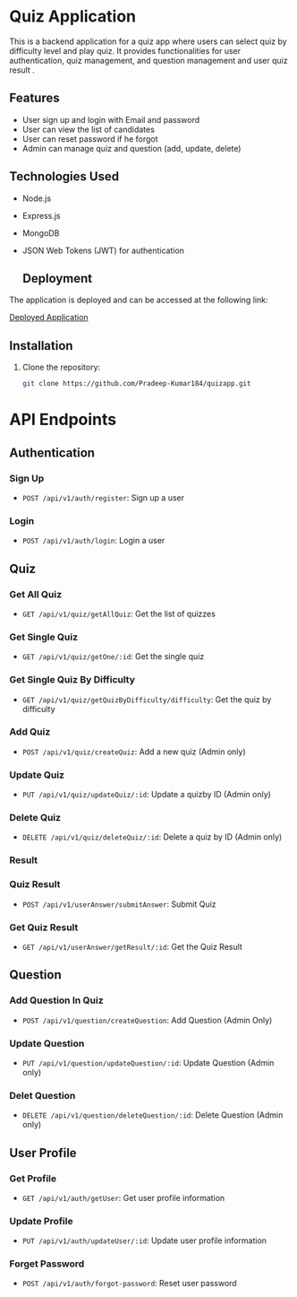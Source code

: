 
# Quiz Application

This is a backend application for a quiz app where users can select quiz by difficulty level and play quiz. It provides functionalities for user authentication, quiz management, and question management and user quiz result .

## Features

- User sign up and login with Email and password
- User can view the list of candidates
- User can reset password if he forgot
- Admin can manage quiz and question (add, update, delete)
  

## Technologies Used

- Node.js
- Express.js
- MongoDB
- JSON Web Tokens (JWT) for authentication

  ## Deployment

The application is deployed and can be accessed at the following link:

[Deployed Application](https://quizapp-xwng.onrender.com)


## Installation

1. Clone the repository:

   ```bash
   git clone https://github.com/Pradeep-Kumar184/quizapp.git


# API Endpoints

## Authentication

### Sign Up
- `POST /api/v1/auth/register`: Sign up a user

### Login
- `POST /api/v1/auth/login`: Login a user
  
## Quiz

### Get All Quiz
- `GET /api/v1/quiz/getAllQuiz`: Get the list of quizzes 
  
### Get Single Quiz
- `GET /api/v1/quiz/getOne/:id`: Get the single quiz
  
### Get Single Quiz By Difficulty
- `GET /api/v1/quiz/getQuizByDifficulty/difficulty`: Get the quiz by difficulty 

### Add Quiz
- `POST /api/v1/quiz/createQuiz`: Add a new quiz (Admin only)

### Update Quiz
- `PUT /api/v1/quiz/updateQuiz/:id`: Update a quizby ID (Admin only)

### Delete Quiz
- `DELETE /api/v1/quiz/deleteQuiz/:id`: Delete a quiz by ID (Admin only)


### Result

### Quiz Result
- `POST /api/v1/userAnswer/submitAnswer`: Submit Quiz
  
### Get Quiz Result
- `GET /api/v1/userAnswer/getResult/:id`: Get the Quiz Result

## Question

### Add Question In Quiz
- `POST /api/v1/question/createQuestion`: Add Question (Admin Only)

### Update Question
- `PUT /api/v1/question/updateQuestion/:id`: Update Question (Admin only)
  
### Delet Question
- `DELETE /api/v1/question/deleteQuestion/:id`: Delete Question (Admin only)

## User Profile

### Get Profile
- `GET /api/v1/auth/getUser`: Get user profile information
  
### Update Profile
- `PUT /api/v1/auth/updateUser/:id`: Update user profile information

### Forget Password
- `POST /api/v1/auth/forgot-password`: Reset user password
